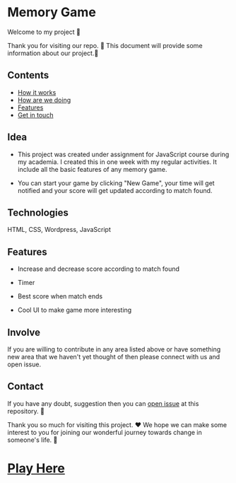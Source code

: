 # Memory Game

Welcome to my project :dancers: 

Thank you for visiting our repo. :tada: This document will provide some information about our project.:information_desk_person: 

## Contents

- [How it works](#idea)
- [How are we doing](#technologies)
- [Features](#features)
- [Get in touch](#contact)


## Idea

 - This project was created under assignment for JavaScript course during my academia. I created this in one week with my regular activities. It include all the basic features of any memory game.  
 
 - You can start your game by clicking "New Game", your time will get notified and your score will get updated according to match found.
 
## Technologies 

  HTML, CSS, Wordpress, JavaScript

## Features

- Increase and decrease score according to match found

- Timer

- Best score when match ends

- Cool UI to make game more interesting

## Involve

If you are willing to contribute in any area listed above or have something new area that we haven't yet thought of then please connect with us and open issue.


## Contact

If you have any doubt, suggestion then you can [open issue](HTTPS://guides.github.com/features/issues/) at this repository. :wave:


Thank you so much for visiting this project. :hearts: We hope we can make some interest to you for joining our wonderful journey towards change in someone's life. :clap:

[1.1]: http://i.imgur.com/wWzX9uB.png (twitter icon with padding)

# [Play Here](https://github.com/drashti4/memorygame)



